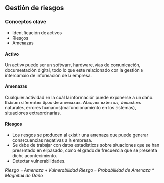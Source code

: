 ## Gestión de riesgos

### Conceptos clave
- Identificación de activos
- Riesgos
- Amenazas

#### Activo
Un activo puede ser un software, hardware, vías de comunicación, documentación digital, todo lo que este relacionado con la gestión e intercambio de información de la empresa.

#### Amenazas
Cualquier actividad en la cuál la información puede exponerse a un daño. Existen diferentes tipos de amenazas: Ataques externos, desastres naturales, errores humanos(malfuncionamiento en los sistemas), situaciones extraordinarias.

#### Riesgos
- Los riesgos se producen al existir una amenaza que puede generar consecuencias negativas a la empresa.
- Se debe de trabajar con datos estadísticos sobre situaciones que se han presentado en el pasado, como el grado de frecuencia que se presenta dicho acontecimiento.
- Detectar vulnerabilidades.

*Riesgo = Amenaza + Vulnerabilidad*
*Riesgo = Probabilidad de Amenaza * Magnitud de Daño*

